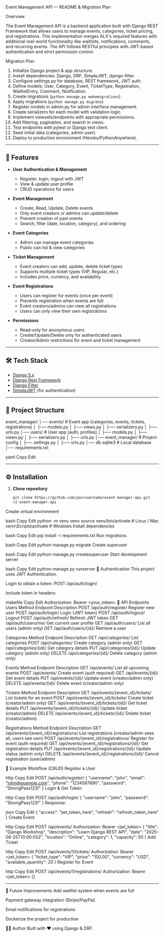 Event Management API — README & Migration Plan

Overview

The Event Management API is a backend application built with Django REST Framework that allows users to manage
events, categories, ticket pricing, and registrations. This implementation merges ALX's required features with
additional real-world functionality like waitlists, notifications, comments, and recurring events. The API follows RESTful
principles with JWT-based authentication and strict permission control.


Migration Plan
1. Initialize Django project & app structure.
2. Install dependencies: Django, DRF, SimpleJWT, django-filter.
3. Configure settings.py for database, REST framework, JWT auth.
4. Define models: User, Category, Event, TicketType, Registration, WaitlistEntry, Comment, Notification.
5. Create migrations (`python manage.py makemigrations`).
6. Apply migrations (`python manage.py migrate`).
7. Register models in admin.py for admin interface management.
8. Create serializers for each model with validation logic.
9. Implement viewsets/endpoints with appropriate permissions.
10. Add filtering, pagination, and search in views.
11. Test endpoints with pytest or Django test client.
12. Seed initial data (categories, admin user).
13. Deploy to production environment (Heroku/PythonAnywhere).

---

## 🚀 Features

- **User Authentication & Management**
  - Register, login, logout with JWT
  - View & update user profile
  - CRUD operations for users

- **Event Management**
  - Create, Read, Update, Delete events
  - Only event creators or admins can update/delete
  - Prevent creation of past events
  - Search, filter (date, location, category), and ordering

- **Event Categories**
  - Admin can manage event categories
  - Public can list & view categories

- **Ticket Management**
  - Event creators can add, update, delete ticket types
  - Supports multiple ticket types (VIP, Regular, etc.)
  - Includes price, currency, and availability

- **Event Registrations**
  - Users can register for events (once per event)
  - Prevents registration when events are full
  - Event creators/admins can view all registrations
  - Users can only view their own registrations

- **Permissions**
  - Read-only for anonymous users
  - Create/Update/Delete only for authenticated users
  - Creator/Admin restrictions for event and ticket management

---

## 🛠 Tech Stack

- [Django 5.x](https://www.djangoproject.com/)
- [Django Rest Framework](https://www.django-rest-framework.org/)
- [Django Filter](https://django-filter.readthedocs.io/)
- [SimpleJWT](https://django-rest-framework-simplejwt.readthedocs.io/) (for authentication)

---

## 📂 Project Structure

event_manager/
│── events/ # Event app (categories, events, tickets, registrations)
│ ├── models.py
│ ├── views.py
│ ├── serializers.py
│ ├── urls.py
│── users/ # User app (auth, profiles)
│ ├── models.py
│ ├── views.py
│ ├── serializers.py
│ ├── urls.py
│── event_manager/ # Project config
│ ├── settings.py
│ ├── urls.py
│── db.sqlite3 # Local database
│── requirements.txt

yaml
Copy
Edit

---

## ⚙️ Installation

1. **Clone repository**
   ```bash
   git clone https://github.com/yourusername/event-manager-api.git
   cd event-manager-api
Create virtual environment

bash
Copy
Edit
python -m venv venv
source venv/bin/activate   # Linux / Mac
venv\Scripts\activate      # Windows
Install dependencies

bash
Copy
Edit
pip install -r requirements.txt
Run migrations

bash
Copy
Edit
python manage.py migrate
Create superuser

bash
Copy
Edit
python manage.py createsuperuser
Start development server

bash
Copy
Edit
python manage.py runserver
🔐 Authentication
This project uses JWT Authentication.

Login to obtain a token:
POST /api/auth/login/

Include token in headers:

makefile
Copy
Edit
Authorization: Bearer <your_token>
📡 API Endpoints
Users
Method	Endpoint	Description
POST	/api/auth/register/	Register new user
POST	/api/auth/login/	Login (JWT token)
POST	/api/auth/logout/	Logout
POST	/api/auth/refresh/	Refresh JWT token
GET	/api/auth/users/me/	Get current user profile
GET	/api/auth/users/	List all users (admin only)
GET	/api/auth/users/{id}/	Retrieve a user

Categories
Method	Endpoint	Description
GET	/api/categories/	List categories
POST	/api/categories/	Create category (admin only)
GET	/api/categories/{id}/	Get category details
PUT	/api/categories/{id}/	Update category (admin only)
DELETE	/api/categories/{id}/	Delete category (admin only)

Events
Method	Endpoint	Description
GET	/api/events/	List all upcoming events
POST	/api/events/	Create event (auth required)
GET	/api/events/{id}/	Get event details
PUT	/api/events/{id}/	Update event (creator/admin only)
DELETE	/api/events/{id}/	Delete event (creator/admin only)

Tickets
Method	Endpoint	Description
GET	/api/events/{event_id}/tickets/	List tickets for an event
POST	/api/events/{event_id}/tickets/	Create ticket (creator/admin only)
GET	/api/events/{event_id}/tickets/{id}/	Get ticket details
PUT	/api/events/{event_id}/tickets/{id}/	Update ticket (creator/admin)
DELETE	/api/events/{event_id}/tickets/{id}/	Delete ticket (creator/admin)

Registrations
Method	Endpoint	Description
GET	/api/events/{event_id}/registrations/	List registrations (creator/admin sees all, users see own)
POST	/api/events/{event_id}/registrations/	Register for event (auth required)
GET	/api/events/{event_id}/registrations/{id}/	Get registration details
PUT	/api/events/{event_id}/registrations/{id}/	Update status (admin only)
DELETE	/api/events/{event_id}/registrations/{id}/	Cancel registration (user/admin)

🧪 Example Workflow (CRUD)
Register a User

http
Copy
Edit
POST /api/auth/register/
{
  "username": "john",
  "email": "john@example.com",
  "phone": "1234567890",
  "password": "StrongPass123!"
}
Login & Get Token

http
Copy
Edit
POST /api/auth/login/
{
  "username": "john",
  "password": "StrongPass123!"
}
Response:

json
Copy
Edit
{
  "access": "jwt_token_here",
  "refresh": "refresh_token_here"
}
Create Event

http
Copy
Edit
POST /api/events/
Authorization: Bearer <jwt_token>
{
  "title": "Django Workshop",
  "description": "Learn Django REST API",
  "date": "2025-08-25T10:00:00Z",
  "location": "Online",
  "category": 1,
  "capacity": 50
}
Add Ticket

http
Copy
Edit
POST /api/events/1/tickets/
Authorization: Bearer <jwt_token>
{
  "ticket_type": "VIP",
  "price": "100.00",
  "currency": "USD",
  "available_quantity": 20
}
Register for Event

http
Copy
Edit
POST /api/events/1/registrations/
Authorization: Bearer <jwt_token>
{}

---
📖 Future Improvements
Add waitlist system when events are full

Payment gateway integration (Stripe/PayPal)

Email notifications for registrations

Dockerize the project for production

👨‍💻 Author
Built with ❤️ using Django & DRF.

